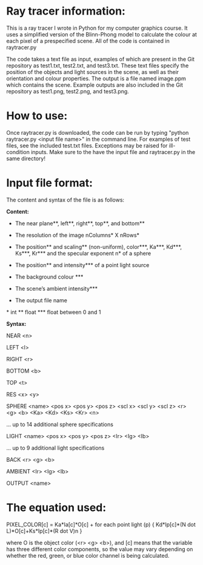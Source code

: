 # Ray tracer information:
This is a ray tracer I wrote in Python for my computer graphics course. It uses
a simplified version of the Blinn-Phong model to calculate the colour at each pixel 
of a prespecified scene. All of the code is contained in raytracer.py

The code takes a text file as input, examples of which are present in 
the Git repository as test1.txt, test2.txt, and test3.txt. These text files
specify the position of the objects and light sources in the scene, as well as their orientation 
and colour properties. The output is a file named image.ppm which contains the scene. Example outputs are 
also included in the Git repository as test1.png, test2.png, and test3.png.  

# How to use:
Once raytracer.py is downloaded, the code can be run by typing "python raytracer.py \<input file name\>" in the
command line. For examples of test files, see the included test.txt files. Exceptions may be raised for ill-condition inputs. Make sure to the have the input file
and raytracer.py in the same directory!

# Input file format:
The content and syntax of the file is as follows:

**Content:**

* The near plane**, left**, right**, top**, and bottom**

* The resolution of the image nColumns* X nRows*

* The position** and scaling** (non-uniform), color***, Ka***, Kd***, Ks***, Kr*** and the specular exponent n* of a sphere

* The position** and intensity*** of a point light source

* The background colour ***

* The scene’s ambient intensity***

* The output file name
 
\* int         ** float          *** float between 0 and 1


**Syntax:**

NEAR \<n\>

LEFT \<l\>

RIGHT \<r\>

BOTTOM \<b\>

TOP \<t\>

RES \<x\> \<y\>

SPHERE \<name\> \<pos x\> \<pos y\> \<pos z\> \<scl x\> \<scl y\> \<scl z\> \<r\> \<g\> \<b\> \<Ka\> \<Kd\> \<Ks\> \<Kr\> \<n\>

… up to 14 additional sphere specifications

LIGHT \<name\> \<pos x\> \<pos y\> \<pos z\> \<Ir\> \<Ig\> \<Ib\>

… up to 9 additional light specifications

BACK \<r\> \<g\> \<b\>

AMBIENT \<Ir\> \<Ig\> \<Ib\>

OUTPUT \<name\>

# The equation used:

PIXEL_COLOR[c] = Ka\*Ia[c]\*O[c] + for each point light (p) \{ Kd\*Ip[c]\*(N dot L)\*O[c]+Ks\*Ip[c]\*(R dot V)n }

where O is the object color (\<r\> \<g\> \<b\>), and \[c\] means that the variable has three different color components, so the value may vary depending on whether the red, green, or blue color channel is being calculated.

